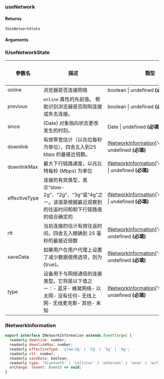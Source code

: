 ### useNetwork

#### Returns
`IUseNetworkState`

#### Arguments


### IUseNetworkState

|參數名|描述|類型|預設值|
|---|---|---|---|
|online|浏览器是否连接网络|boolean \| undefined  **(必填)**|`-`|
|previous|`online` 属性的先前值。 帮助识别浏览器是否刚刚连接或失去连接。|boolean \| undefined  **(必填)**|`-`|
|since|{Date} 对象指向状态更改发生的时刻。|Date \| undefined  **(必填)**|`-`|
|downlink|有效带宽估计（以兆位每秒为单位），四舍五入到25 kbps 的最接近倍数。|[INetworkInformation](#inetworkinformation)['downlink'] \| undefined  **(必填)**|`-`|
|downlinkMax|最大下行链路速度，以兆比特每秒 (Mbps) 为单位|[INetworkInformation](#inetworkinformation)['downlinkMax'] \| undefined  **(必填)**|`-`|
|effectiveType|连接的有效类型，表示“slow-2g”、“2g”、“3g”或“4g”之一。该值是根据最近观察到的往返时间和和下行链路值的组合确定的|[INetworkInformation](#inetworkinformation)['effectiveType'] \| undefined  **(必填)**|`-`|
|rtt|当前连接的估计有效往返时间，四舍五入精确到 25 毫秒的最接近倍数|[INetworkInformation](#inetworkinformation)['rtt'] \| undefined  **(必填)**|`-`|
|saveData|如果用户在用户代理上设置了减少数据使用选项，则为 {true}。|[INetworkInformation](#inetworkinformation)['saveData'] \| undefined  **(必填)**|`-`|
|type|设备用于与网络通信的连接类型。它将是以下值之一：- 蓝牙- 蜂窝网络- 以太网- 没有任何- 无线上网- 无线麦克斯- 其他- 未知|[INetworkInformation](#inetworkinformation)['type'] \| undefined  **(必填)**|`-`|

### INetworkInformation

```js
export interface INetworkInformation extends EventTarget {
  readonly downlink: number;
  readonly downlinkMax: number;
  readonly effectiveType: 'slow-2g' | '2g' | '3g' | '4g';
  readonly rtt: number;
  readonly saveData: boolean;
  readonly type: 'bluetooth' | 'cellular' | 'ethernet' | 'none' | 'wifi' | 'wimax' | 'other' | 'unknown';
  onChange: (event: Event) => void;
}
```